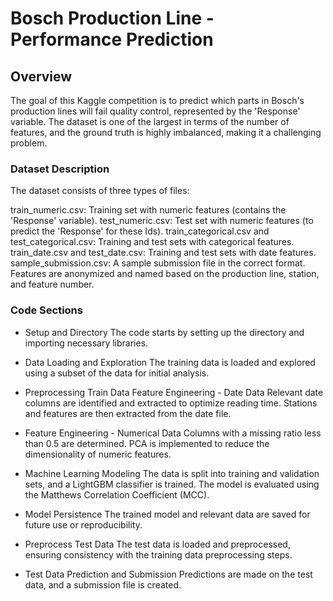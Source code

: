 # Bosch Production Line - Performance Prediction
## Overview
The goal of this Kaggle competition is to predict which parts in Bosch's production lines will fail quality control, represented by the 'Response' variable. The dataset is one of the largest in terms of the number of features, and the ground truth is highly imbalanced, making it a challenging problem.

### Dataset Description
The dataset consists of three types of files:

train_numeric.csv: Training set with numeric features (contains the 'Response' variable).
test_numeric.csv: Test set with numeric features (to predict the 'Response' for these Ids).
train_categorical.csv and test_categorical.csv: Training and test sets with categorical features.
train_date.csv and test_date.csv: Training and test sets with date features.
sample_submission.csv: A sample submission file in the correct format. Features are anonymized and named based on the production line, station, and feature number.

### Code Sections
* Setup and Directory
The code starts by setting up the directory and importing necessary libraries.

* Data Loading and Exploration
The training data is loaded and explored using a subset of the data for initial analysis.

* Preprocessing Train Data
Feature Engineering - Date Data
Relevant date columns are identified and extracted to optimize reading time. Stations and features are then extracted from the date file.

* Feature Engineering - Numerical Data
Columns with a missing ratio less than 0.5 are determined. PCA is implemented to reduce the dimensionality of numeric features.

* Machine Learning Modeling
The data is split into training and validation sets, and a LightGBM classifier is trained. The model is evaluated using the Matthews Correlation Coefficient (MCC).

* Model Persistence
The trained model and relevant data are saved for future use or reproducibility.

* Preprocess Test Data
The test data is loaded and preprocessed, ensuring consistency with the training data preprocessing steps.

* Test Data Prediction and Submission
Predictions are made on the test data, and a submission file is created.
